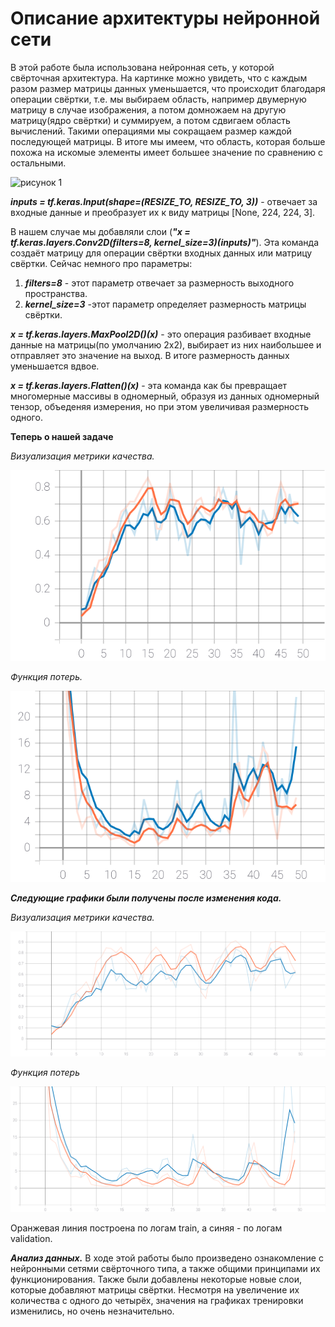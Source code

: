 #  Описание архитектуры нейронной сети #
В этой работе была использована нейронная сеть, у которой свёрточная архитектура. На картинке можно увидеть, что с каждым разом размер матрицы данных уменьшается, что происходит благодаря операции свёртки, т.е. мы выбираем область, например двумерную матрицу в случае изображения, а потом домножаем на другую матрицу(ядро свёртки) и суммируем, а потом сдвигаем область вычислений. Такими операциями мы сокращаем размер каждой последующей матрицы. В итоге мы имеем, что область, которая больше похожа на искомые элементы имеет большее значение по сравнению с остальными.

![рисунок 1](https://encrypted-tbn0.gstatic.com/images?q=tbn:ANd9GcR0K4iQfVkQq2yavPNWppj0IHEZbsgW8cTmWA&usqp=CAU)

***inputs = tf.keras.Input(shape=(RESIZE_TO, RESIZE_TO, 3))*** - отвечает за входные данные и преобразует их к виду матрицы [None, 224, 224, 3].

В нашем случае мы добавляли слои (***"x = tf.keras.layers.Conv2D(filters=8, kernel_size=3)(inputs)"***). Эта команда создаёт матрицу для операции свёртки входных данных или матрицу свёртки. Сейчас немного про параметры:
1. ***filters=8*** - этот параметр отвечает за размерность выходного пространства.
2. ***kernel_size=3*** -этот параметр определяет размерность матрицы свёртки.

  ***x = tf.keras.layers.MaxPool2D()(x)*** - это операция разбивает входные данные на матрицы(по умолчанию 2х2), выбирает из них наибольшее и отправляет это значение на выход. В итоге размерность данных уменьшается вдвое.

  ***x = tf.keras.layers.Flatten()(x)*** - эта команда как бы превращает многомерные массивы в одномерный, образуя из данных одномерный тензор, объеденяя измерения, но при этом увеличивая размерность одного.
  
  **Теперь о нашей задаче**
  
  *Визуализация метрики качества.*
  
  ![график 1.1](https://raw.githubusercontent.com/YurchenokMaxim/study/9bf91e516f59d889c52dbb18aaed12ca576950be/1epoch_categorical_accuracy.svg)
  
  *Функция потерь.*

  ![график 1.2](https://raw.githubusercontent.com/YurchenokMaxim/study/9bf91e516f59d889c52dbb18aaed12ca576950be/1epoch_loss.svg)
  
  ***Следующие графики были получены после изменения кода.***
  
  *Визуализация метрики качества.*
   
  ![график 2.1](https://raw.githubusercontent.com/YurchenokMaxim/study/789e7442057b7a6faffbed202469aa2127f2f195/2epoch_categorical_accuracy.svg)
  
  *Функция потерь*
   
  ![график 2.2](https://raw.githubusercontent.com/YurchenokMaxim/study/789e7442057b7a6faffbed202469aa2127f2f195/2epoch_loss.svg)
  
  Оранжевая линия построена по логам train, а синяя - по логам validation.
  
  ***Анализ данных.***
  В ходе этой работы было произведено ознакомление с нейронными сетями свёрточного типа, а также общими принципами их функционирования. Также были добавлены некоторые новые слои, которые добавляют матрицы свёртки. Несмотря на увеличение их количества с одного до четырёх, значения на графиках тренировки изменились, но очень незначительно.
